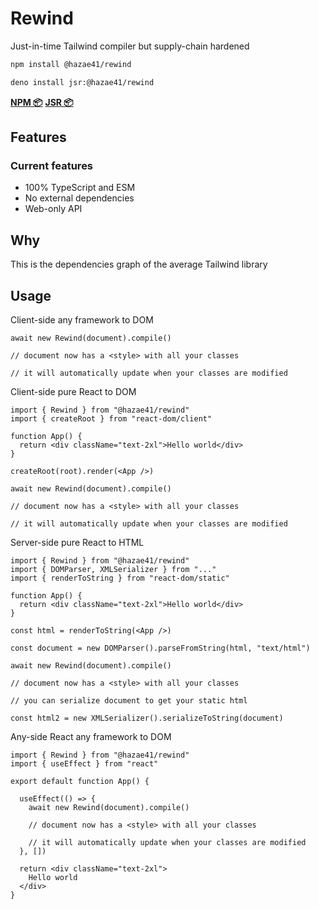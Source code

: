 # Rewind

Just-in-time Tailwind compiler but supply-chain hardened

```bash
npm install @hazae41/rewind
```

```bash
deno install jsr:@hazae41/rewind
```

[**NPM 📦**](https://www.npmjs.com/package/@hazae41/rewind) [**JSR 📦**](https://jsr.io/@hazae41/rewind)

## Features

### Current features
- 100% TypeScript and ESM
- No external dependencies
- Web-only API

## Why

This is the dependencies graph of the average Tailwind library

## Usage

Client-side any framework to DOM

```tsx
await new Rewind(document).compile()

// document now has a <style> with all your classes

// it will automatically update when your classes are modified
```

Client-side pure React to DOM

```tsx
import { Rewind } from "@hazae41/rewind"
import { createRoot } from "react-dom/client"

function App() {
  return <div className="text-2xl">Hello world</div>
}

createRoot(root).render(<App />)

await new Rewind(document).compile()

// document now has a <style> with all your classes

// it will automatically update when your classes are modified
```

Server-side pure React to HTML

```tsx
import { Rewind } from "@hazae41/rewind"
import { DOMParser, XMLSerializer } from "..."
import { renderToString } from "react-dom/static"

function App() {
  return <div className="text-2xl">Hello world</div>
}

const html = renderToString(<App />)

const document = new DOMParser().parseFromString(html, "text/html")

await new Rewind(document).compile()

// document now has a <style> with all your classes

// you can serialize document to get your static html

const html2 = new XMLSerializer().serializeToString(document)
```

Any-side React any framework to DOM

```tsx
import { Rewind } from "@hazae41/rewind"
import { useEffect } from "react"

export default function App() {

  useEffect(() => {
    await new Rewind(document).compile()

    // document now has a <style> with all your classes

    // it will automatically update when your classes are modified
  }, [])

  return <div className="text-2xl">
    Hello world
  </div>
}
```